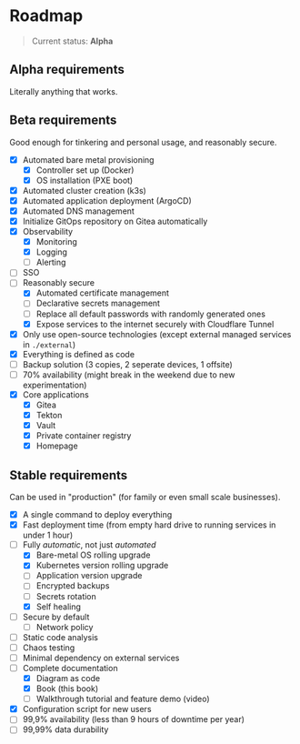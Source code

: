 # Roadmap

> Current status: **Alpha**

## Alpha requirements

Literally anything that works.

## Beta requirements

Good enough for tinkering and personal usage, and reasonably secure.

- [x] Automated bare metal provisioning
  - [x] Controller set up (Docker)
  - [x] OS installation (PXE boot)
- [x] Automated cluster creation (k3s)
- [x] Automated application deployment (ArgoCD)
- [x] Automated DNS management
- [x] Initialize GitOps repository on Gitea automatically
- [x] Observability
  - [x] Monitoring
  - [x] Logging
  - [ ] Alerting
- [ ] SSO
- [ ] Reasonably secure
  - [x] Automated certificate management
  - [ ] Declarative secrets management
  - [ ] Replace all default passwords with randomly generated ones
  - [x] Expose services to the internet securely with Cloudflare Tunnel
- [x] Only use open-source technologies (except external managed services in `./external`)
- [x] Everything is defined as code
- [ ] Backup solution (3 copies, 2 seperate devices, 1 offsite)
- [ ] 70% availability (might break in the weekend due to new experimentation)
- [x] Core applications
  - [x] Gitea
  - [x] Tekton
  - [x] Vault
  - [x] Private container registry
  - [x] Homepage

## Stable requirements

Can be used in "production" (for family or even small scale businesses).

- [x] A single command to deploy everything
- [x] Fast deployment time (from empty hard drive to running services in under 1 hour)
- [ ] Fully _automatic_, not just _automated_
  - [x] Bare-metal OS rolling upgrade
  - [x] Kubernetes version rolling upgrade
  - [ ] Application version upgrade
  - [ ] Encrypted backups
  - [ ] Secrets rotation
  - [x] Self healing
- [ ] Secure by default
  - [ ] Network policy
- [ ] Static code analysis
- [ ] Chaos testing
- [ ] Minimal dependency on external services
- [ ] Complete documentation
  - [x] Diagram as code
  - [x] Book (this book)
  - [ ] Walkthrough tutorial and feature demo (video)
- [x] Configuration script for new users
- [ ] 99,9% availability (less than 9 hours of downtime per year)
- [ ] 99,99% data durability

